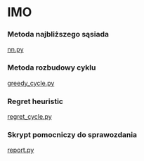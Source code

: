 # IMO

### Metoda najbliższego sąsiada
[nn.py](./nn.py)

### Metoda rozbudowy cyklu
[greedy_cycle.py](./greedy_cycle.py)

### Regret heuristic
[regret_cycle.py](./regret_cycle.py)

### Skrypt pomocniczy do sprawozdania
[report.py](./report.py)
